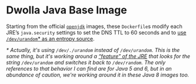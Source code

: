 # Dwolla Java Base Image

Starting from the official [`openjdk`](https://github.com/docker-library/openjdk) images, these `Dockerfile`s modify each JRE’s `java.security` settings to set the DNS TTL to 60 seconds and to [use `/dev/urandom`* as an entropy source](http://www.2uo.de/myths-about-urandom/).

_* Actually, it's using `/dev/./urandom` instead of `/dev/urandom`. This is the same thing, but it's working around a [“feature” of the JRE](https://bugs.openjdk.java.net/browse/JDK-6202721) that looks for the string `/dev/urandom` and switches it back to `/dev/random`. The only references to that behavior I can find are for Java 5 and 6, but in an abundance of caution, we're working around it in these Java 8 images too._
